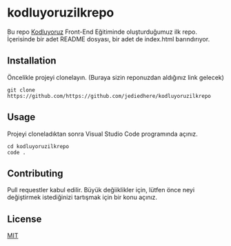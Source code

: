# kodluyoruzilkrepo

Bu repo [Kodluyoruz](https://kodluyoruz.org/tr/kodluyoruz/) Front-End Eğitiminde oluşturduğumuz ilk repo. İçerisinde bir adet README dosyası, bir adet de index.html barındırıyor.

## Installation

Öncelikle projeyi clonelayın. (Buraya sizin reponuzdan aldığınız link gelecek)

```
git clone https://github.com/https://github.com/jediedhere/kodluyoruzilkrepo
```

## Usage

Projeyi cloneladıktan sonra Visual Studio Code programında açınız.

```
cd kodluyoruzilkrepo
code .
```

## Contributing

Pull requestler kabul edilir. Büyük değiiklikler için, lütfen önce neyi değiştirmek istediğinizi tartışmak için bir konu açınız.

## License

[MIT](https://github.com/git/git-scm.com/blob/main/MIT-LICENSE.txt)
